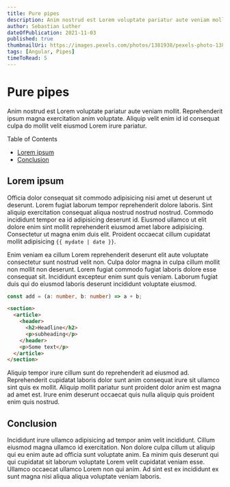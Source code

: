 ```yaml
---
title: Pure pipes
description: Anim nostrud est Lorem voluptate pariatur aute veniam mollit. Reprehenderit ipsum magna exercitation anim voluptate. Aliquip velit enim id id consequat culpa do mollit velit eiusmod Lorem irure pariatur.
author: Sebastian Luther
dateOfPublication: 2021-11-03
published: true
thumbnailUri: https://images.pexels.com/photos/1381938/pexels-photo-1381938.jpeg?auto=compress&cs=tinysrgb&dpr=2&h=200&w=500
tags: [Angular, Pipes]
timeToRead: 5
---
```


# Pure pipes

Anim nostrud est Lorem voluptate pariatur aute veniam mollit. Reprehenderit ipsum magna exercitation anim voluptate. Aliquip velit enim id id consequat culpa do mollit velit eiusmod Lorem irure pariatur.

Table of Contents
- [Lorem ipsum](#lorem-ipsum)
- [Conclusion](#conclusion)

## Lorem ipsum

Officia dolor consequat sit commodo adipisicing nisi amet ut deserunt ut deserunt. Lorem fugiat laborum tempor reprehenderit dolore laboris. Sint aliquip exercitation consequat aliqua nostrud nostrud nostrud. Commodo incididunt tempor ea id adipisicing deserunt id. Eiusmod ullamco ut elit dolore enim sint mollit reprehenderit eiusmod amet labore adipisicing. Consectetur ut magna enim duis elit. Proident occaecat cillum cupidatat mollit adipisicing `{{ mydate | date }}`.

Enim veniam ea cillum Lorem reprehenderit deserunt elit aute voluptate consectetur sunt nostrud velit non. Culpa dolor magna in culpa cillum mollit non mollit non deserunt. Lorem fugiat commodo fugiat laboris dolore esse consequat sit. Incididunt excepteur enim sunt quis veniam. Laborum fugiat duis qui do eiusmod laboris deserunt incididunt voluptate eiusmod.

```ts
const add = (a: number, b: number) => a + b;
```

```html
<section>
  <article>
    <header>
      <h2>Headline</h2>
      <p>subheading</p>
    </header>
    <p>Some text</p>
  </article> 
</section>
```

Aliquip tempor irure cillum sunt do reprehenderit ad eiusmod ad. Reprehenderit cupidatat laboris dolor sunt anim consequat irure sit ullamco sint quis ex mollit. Aliquip mollit pariatur sunt proident dolor anim est magna ad amet est. Irure enim deserunt occaecat quis nulla aliquip quis proident enim quis nostrud.
## Conclusion

Incididunt irure ullamco adipisicing ad tempor anim velit incididunt. Cillum eiusmod magna ullamco id exercitation. Non dolore culpa cillum ut aliquip qui eu enim aute ad officia sunt voluptate anim. Ea minim quis deserunt qui qui cupidatat sit laborum voluptate Lorem velit cupidatat veniam esse. Ullamco occaecat ullamco Lorem non qui anim. Ad sint est ex incididunt ex sunt magna nisi aliqua aliqua voluptate veniam laboris.
